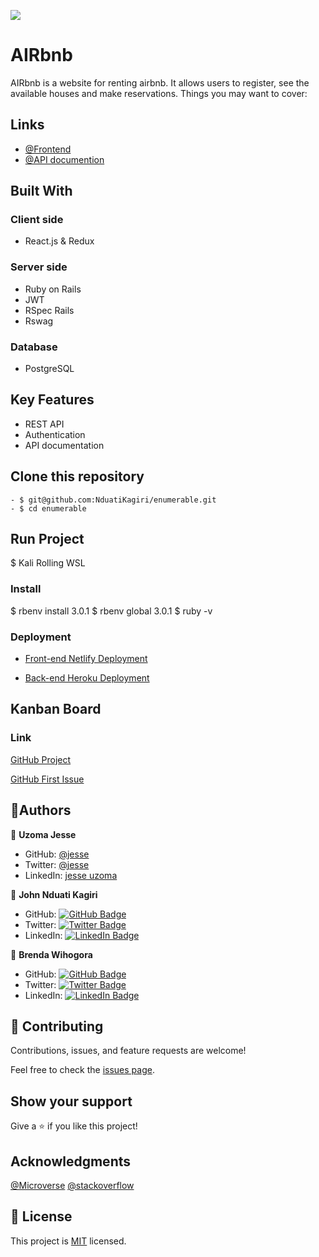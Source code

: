 ![](https://img.shields.io/badge/Microverse-blueviolet)

# AIRbnb
AIRbnb is a website for renting airbnb. It allows users to register, see the available houses and make reservations.
Things you may want to cover:

## Links

- [@Frontend](https://airbnb.nduatikagiri.co.ke/)
- [@API documention](https://airbnb.nduatikagiri.co.ke/)


## Built With

### Client side
 - React.js & Redux

 ### Server side
 - Ruby on Rails
 - JWT
 - RSpec Rails
 - Rswag

 ### Database
 - PostgreSQL

## Key Features
- REST API
- Authentication
- API documentation

## Clone this repository

    - $ git@github.com:NduatiKagiri/enumerable.git
    - $ cd enumerable

## Run Project
  $ Kali Rolling WSL

### Install
  $ rbenv install 3.0.1
  $ rbenv global 3.0.1
  $ ruby -v

### Deployment

 - [Front-end Netlify Deployment](https://airbnb.nduatikagiri.co.ke//)

 - [Back-end Heroku Deployment](https://fast-wildwood-74017.herokuapp.com/)


## Kanban Board

### Link

[GitHub Project](https://github.com/NduatiKagiri/airbnb-backend/issues) 

<!-- ### Initial State Project Link -->
[GitHub First Issue](https://github.com/NduatiKagiri/airbnb-backend/issues)


## 👤Authors

👤 **Uzoma Jesse**

- GitHub: [@jesse](https://github.com/Brenda309)
- Twitter: [@jesse](https://twitter.com/BrendaWihogora)
- LinkedIn: [jesse uzoma](https://linkedin.com/in/BrendaWihogora/)


👤 **John Nduati Kagiri**

- GitHub: [![GitHub Badge](https://img.shields.io/badge/-john-white?logo=GitHub&logoColor=181717&style=plastic)](https://github.com/NduatiKagiri/)
- Twitter: [![Twitter Badge](https://img.shields.io/badge/-@ba104781-white?logo=Twitter&logoColor=1DA1F2&style=plastic)](https://twitter.com/)
- LinkedIn: [![LinkedIn Badge](https://img.shields.io/badge/-john-white?logo=LinkedIn&logoColor=1DA1F2&style=plastic)]()

👤 **Brenda Wihogora**

- GitHub: [![GitHub Badge](https://img.shields.io/badge/-brenda-white?logo=GitHub&logoColor=181717&style=plastic)](https://github.com/Brenda309)
- Twitter: [![Twitter Badge](https://img.shields.io/badge/-brenda-white?logo=Twitter&logoColor=1DA1F2&style=plastic)](https://twitter.com/)
- LinkedIn: [![LinkedIn Badge](https://img.shields.io/badge/-brenda-white?logo=LinkedIn&logoColor=1DA1F2&style=plastic)](https://www.linkedin.com/in//)




## 🤝 Contributing

Contributions, issues, and feature requests are welcome!

Feel free to check the [issues page](../../issues/).

## Show your support

Give a ⭐️ if you like this project!

## Acknowledgments


[@Microverse](https://www.microverse.org/)
[@stackoverflow](https://stackoverflow.com/)


## 📝 License

This project is [MIT](./LICENSE) licensed.
